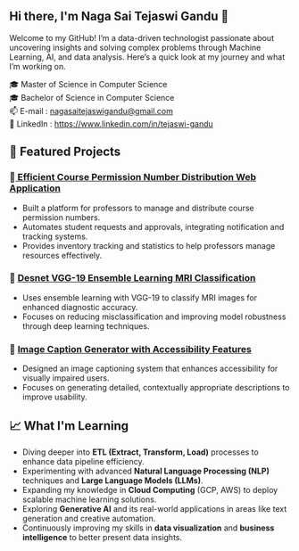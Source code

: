 ## Hi there, I'm Naga Sai Tejaswi Gandu 👋

Welcome to my GitHub! I’m a data-driven technologist passionate about uncovering insights and solving complex problems through Machine Learning, AI, and data analysis. Here’s a quick look at my journey and what I’m working on.

🎓 Master of Science in Computer Science <br>
🎓 Bachelor of Science in Computer Science <br>
📫 E-mail : nagasaitejaswigandu@gmail.com <br>
💼 LinkedIn : https://www.linkedin.com/in/tejaswi-gandu <br>

## 🚀 **Featured Projects**

### 📌[ Efficient Course Permission Number Distribution Web Application](https://github.com/NagaSaiTejaswi-Gandu/Efficient-Course-Permission-Number-Distribution-Web-Application)
- Built a platform for professors to manage and distribute course permission numbers.
- Automates student requests and approvals, integrating notification and tracking systems.
- Provides inventory tracking and statistics to help professors manage resources effectively.

### 📌 [Desnet VGG-19 Ensemble Learning MRI Classification](https://github.com/Elyasirankhah/Desnet_VGG-19_Ensemble_Learning_MRI_Classification)
- Uses ensemble learning with VGG-19 to classify MRI images for enhanced diagnostic accuracy.
- Focuses on reducing misclassification and improving model robustness through deep learning techniques.

### 📌 [Image Caption Generator with Accessibility Features](https://github.com/NagaSaiTejaswi-Gandu/Image-Caption-Generator-with-Accessibility-Features)
- Designed an image captioning system that enhances accessibility for visually impaired users.
- Focuses on generating detailed, contextually appropriate descriptions to improve usability.

## 📈 **What I'm Learning**

- Diving deeper into **ETL (Extract, Transform, Load)** processes to enhance data pipeline efficiency.
- Experimenting with advanced **Natural Language Processing (NLP)** techniques and **Large Language Models (LLMs)**.
- Expanding my knowledge in **Cloud Computing** (GCP, AWS) to deploy scalable machine learning solutions.
- Exploring **Generative AI** and its real-world applications in areas like text generation and creative automation.
- Continuously improving my skills in **data visualization** and **business intelligence** to better present data insights.
